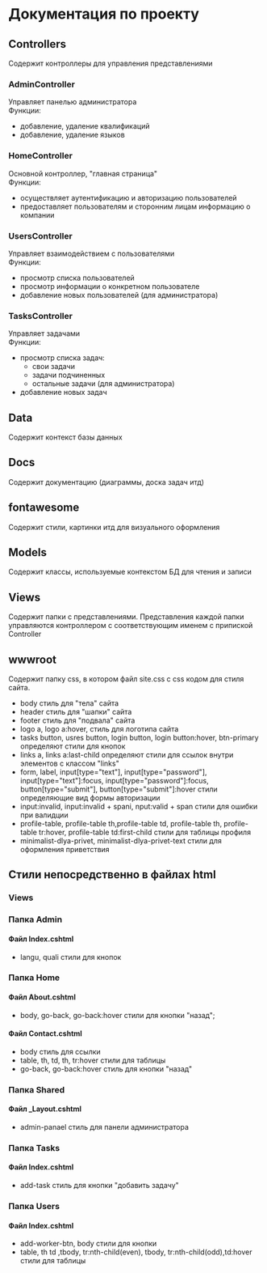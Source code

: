 # Документация по проекту
## Controllers
Содержит контроллеры для управления представлениями
### AdminController
Управляет панелью администратора  
Функции:
- добавление, удаление квалификаций
- добавление, удаление языков
### HomeController
Основной контроллер, "главная страница"  
Функции:
- осуществляет аутентификацию и авторизацию пользователей
- предоставляет пользователям и сторонним лицам информацию о компании
### UsersController
Управляет взаимодействием с пользователями  
Функции:
- просмотр списка пользователей
- просмотр информации о конкретном пользователе
- добавление новых пользователей (для администратора)
### TasksController
Управляет задачами  
Функции:
- просмотр списка задач:
  - свои задачи
  - задачи подчиненных
  - остальные задачи (для администратора)
- добавление новых задач
## Data
Содержит контекст базы данных
## Docs
Содержит документацию (диаграммы, доска задач итд)
## fontawesome
Содержит стили, картинки итд для визуального оформления
## Models
Содержит классы, используемые контекстом БД для чтения и записи
## Views
Содержит папки с представлениями. Представления каждой папки управляются контроллером с соответствующим именем с припиской Controller
## wwwroot
Содержит папку css, в котором файл site.css с css кодом для стиля сайта.
  - body стиль для "тела" сайта
  - header стиль для "шапки" сайта
  - footer стиль для "подвала" сайта
  - logo a, logo a:hover, стиль для логотипа сайта
  - tasks button, usres button, login button, login button:hover, btn-primary определяют стили для кнопок
  - links a, links a:last-child определяют стили для ссылок внутри элементов с классом "links"
  - form, label, input[type="text"], input[type="password"], input[type="text"]:focus, input[type="password"]:focus, button[type="submit"], button[type="submit"]:hover стили определяющие вид формы авторизации
  - input:invalid, input:invalid + spani, nput:valid + span стили для ошибки при валидции
  - profile-table, profile-table th,profile-table td, profile-table th, profile-table tr:hover, profile-table td:first-child  стили для таблицы профиля
  - minimalist-dlya-privet, minimalist-dlya-privet-text стили для оформления приветствия  
  ## Стили непосредственно в файлах html
  ### Views
  ### Папка Admin
  #### Файл Index.cshtml
  - langu, quali стили для кнопок   
  ### Папка Home
  #### Файл About.cshtml
  - body, go-back, go-back:hover  стили для кнопки "назад";
  #### Файл Contact.cshtml
  - body стиль для ссылки
  -  table, th, td, th, tr:hover  стили для таблицы
  -  go-back, go-back:hover стиль для кнопки "назад"
  ### Папка Shared   
  #### Файл _Layout.cshtml 
  - admin-panael стиль для панели администратора
  ### Папка Tasks  
  #### Файл Index.cshtml
  - add-task стиль для кнопки "добавить задачу"
  ### Папка Users  
  #### Файл Index.cshtml
  - add-worker-btn, body стили для кнопки 
  - table, th td ,tbody, tr:nth-child(even), tbody, tr:nth-child(odd),td:hover стили для таблицы 



